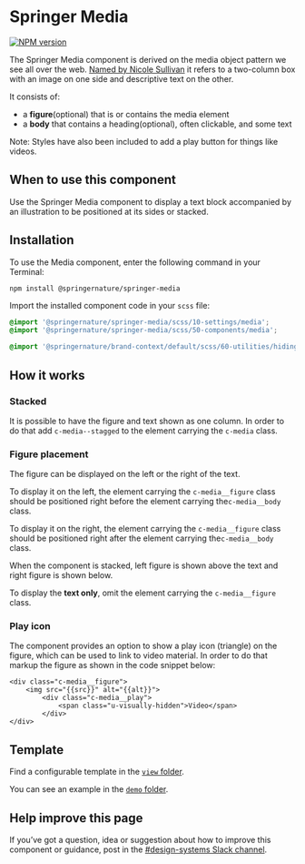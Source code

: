 # Springer Media

[![NPM version][badge-npm]][info-npm]

The Springer Media component is derived on the media object pattern we see all over the web. [Named by Nicole Sullivan](http://www.stubbornella.org/content/2010/06/25/the-media-object-saves-hundreds-of-lines-of-code/) 
it refers to a two-column box with an image on one side and descriptive text on the other.

It consists of:
- a **figure**(optional) that is or contains the media element
- a **body** that contains a heading(optional), often clickable, and some text

Note: Styles have also been included to add a play button for things like videos.

## When to use this component

Use the Springer Media component to display a text block accompanied by an illustration to be positioned at its sides or stacked.

## Installation

To use the Media component, enter the following command in your Terminal:

```
npm install @springernature/springer-media
```

Import the installed component code in your `scss` file:

```scss
@import '@springernature/springer-media/scss/10-settings/media';
@import '@springernature/springer-media/scss/50-components/media';

@import '@springernature/brand-context/default/scss/60-utilities/hiding.scss';
```
## How it works
### Stacked

It is possible to have the figure and text shown as one column. In order to do that add 
`c-media--stagged` to the element carrying the `c-media` class.

### Figure placement

The figure can be displayed on the left or the right of the text. 

To display it on the left, the element carrying the `c-media__figure` class should be positioned right before the element carrying 
the`c-media__body` class.

To display it on the right, the element carrying the `c-media__figure` class should be positioned right after the element carrying 
the`c-media__body` class.

When the component is stacked, left figure is shown above the text and right figure is shown below.

To display the **text only**, omit the element carrying the `c-media__figure` class.

### Play icon

The component provides an option to show a play icon (triangle) on the figure, which can be used to link to video material.
In order to do that markup the figure as shown in the code snippet below:

```
<div class="c-media__figure">
	<img src="{{src}}" alt="{{alt}}">
		<div class="c-media__play">
			<span class="u-visually-hidden">Video</span>
		</div>
</div>
```

## Template

Find a configurable template in the [`view` folder](https://github.com/springernature/frontend-toolkits/tree/master/toolkits/springer/packages/springer-media/view). 

You can see an example in the [`demo` folder](https://github.com/springernature/frontend-toolkits/tree/master/toolkits/springer/packages/springer-media/demo).

## Help improve this page

If you’ve got a question, idea or suggestion about how to improve this component or guidance, post in the [#design-systems Slack channel](https://springernature.slack.com/archives/C75DHBTBP).

[info-npm]: https://www.npmjs.com/package/@springernature/springer-media
[badge-npm]: https://img.shields.io/npm/v/@springernature/springer-media.svg
